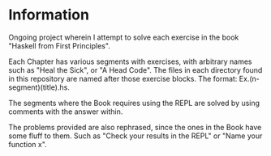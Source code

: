 # Information
Ongoing project wherein I attempt to solve each exercise in the book "Haskell from First Principles".

Each Chapter has various segments with exercises, with arbitrary names such as "Heal the Sick", or "A Head Code".
The files in each directory found in this repository are named after those exercise blocks. The format:
Ex.(n-segment)(title).hs.

The segments where the Book requires using the REPL are solved by using comments with the answer within.

The problems provided are also rephrased, since the ones in the Book have some fluff to them.
Such as "Check your results in the REPL" or "Name your function x".
